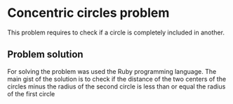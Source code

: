 # Concentric circles problem

This problem requires to check if a circle is completely included in another.

## Problem solution

For solving the problem was used the Ruby programming language. 
The main gist of the solution is to check if the distance of the two centers of the circles minus the radius of the second circle is less than or equal the radius of the first circle
